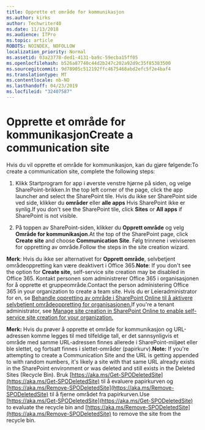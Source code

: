 ```yaml
---
title: Opprette et område for kommunikasjon
ms.author: kirks
author: Techwriter40
ms.date: 11/13/2018
ms.audience: ITPro
ms.topic: article
ROBOTS: NOINDEX, NOFOLLOW
localization_priority: Normal
ms.assetid: 03a23778-ded1-4131-ba9c-59ecba15ff05
ms.openlocfilehash: b526a87740c44d2b247c202a92d9c35f85383500
ms.sourcegitcommit: 9d78905c512192ffc4675468abd2efc5f2e4baf4
ms.translationtype: MT
ms.contentlocale: nb-NO
ms.lasthandoff: 04/23/2019
ms.locfileid: "32407587"
---
```

# <a name="create-a-communication-site"></a><span data-ttu-id="769a4-102">Opprette et område for kommunikasjon</span><span class="sxs-lookup"><span data-stu-id="769a4-102">Create a communication site</span></span>

<span data-ttu-id="769a4-103">Hvis du vil opprette et område for kommunikasjon, kan du gjøre følgende:</span><span class="sxs-lookup"><span data-stu-id="769a4-103">To create a communication site, complete the following steps:</span></span> 
  
1. <span data-ttu-id="769a4-104">Klikk Startprogram for app i øverste venstre hjørne på siden, og velge SharePoint-brikken.</span><span class="sxs-lookup"><span data-stu-id="769a4-104">In the top left corner of the page, click the app launcher and select the SharePoint tile.</span></span> <span data-ttu-id="769a4-105">Hvis du ikke ser SharePoint side ved side, klikker du **områder** eller **alle apps** Hvis SharePoint ikke er synlig.</span><span class="sxs-lookup"><span data-stu-id="769a4-105">If you don't see the SharePoint tile, click **Sites** or **All apps** if SharePoint is not visible.</span></span> 
    
2. <span data-ttu-id="769a4-106">På toppen av SharePoint-siden, klikker du **Opprett område** og velg **Område for kommunikasjon**.</span><span class="sxs-lookup"><span data-stu-id="769a4-106">At the top of the SharePoint page, click **Create site** and choose **Communication Site**.</span></span> <span data-ttu-id="769a4-107">Følg trinnene i veiviseren for oppretting av område.</span><span class="sxs-lookup"><span data-stu-id="769a4-107">Follow the steps in the site creation wizard.</span></span> 
    
 <span data-ttu-id="769a4-108">**Merk**: Hvis du ikke ser alternativet for **Opprett område**, selvbetjent områdeoppretting kan være deaktivert i Office 365.</span><span class="sxs-lookup"><span data-stu-id="769a4-108">**Note**: If you don't see the option for **Create site**, self-service site creation may be disabled in Office 365.</span></span> <span data-ttu-id="769a4-109">Kontakt personen som administrerer Office 365 i organisasjonen for å opprette et gruppeområde.</span><span class="sxs-lookup"><span data-stu-id="769a4-109">Contact the person administering Office 365 in your organization to create a team site.</span></span> <span data-ttu-id="769a4-110">Hvis du er Leieradministrator for en, se [Behandle oppretting av område i SharePoint Online til å aktivere selvbetjent områdeoppretting for organisasjonen.](https://go.microsoft.com/fwlink/?linkid=2018780)</span><span class="sxs-lookup"><span data-stu-id="769a4-110">If you're a tenant administrator, see [Manage site creation in SharePoint Online to enable self-service site creation for your organization.](https://go.microsoft.com/fwlink/?linkid=2018780)</span></span>
  
 <span data-ttu-id="769a4-111">**Merk:** Hvis du prøver å opprette et område for kommunikasjon og URL-adressen komme legges til med tilfeldige tall, er det sannsynligvis et område med samme URL-adressen finnes allerede i SharePoint-miljøet eller ble slettet, og fortsatt finnes i slettet-områder (papirkurv).</span><span class="sxs-lookup"><span data-stu-id="769a4-111">**Note:** If you're attempting to create a Communication Site and the URL is getting appended to with random numbers, it's likely a site with that same URL already exists in the SharePoint environment or was deleted and still exists in the Deleted Sites (Recycle Bin).</span></span> <span data-ttu-id="769a4-112">Bruk [https://aka.ms/Get-SPODeletedSite](https://aka.ms/Get-SPODeletedSite) til å evaluere papirkurven og [https://aka.ms/Remove-SPODeletedSite](https://aka.ms/Remove-SPODeletedSite) til å fjerne området fra papirkurven.</span><span class="sxs-lookup"><span data-stu-id="769a4-112">Use [https://aka.ms/Get-SPODeletedSite](https://aka.ms/Get-SPODeletedSite) to evaluate the recycle bin and [https://aka.ms/Remove-SPODeletedSite](https://aka.ms/Remove-SPODeletedSite) to remove the site from the recycle bin.</span></span> 
  

